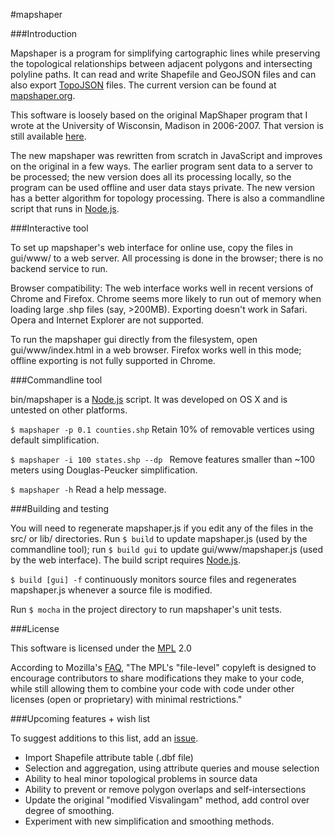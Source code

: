 #mapshaper

###Introduction

Mapshaper is a program for simplifying cartographic lines while preserving the topological relationships between adjacent polygons and intersecting polyline paths. It can read and write Shapefile and GeoJSON files and can also export [TopoJSON](https://github.com/mbostock/topojson/wiki) files. The current version can be found at [mapshaper.org](http://www.mapshaper.org).

This software is loosely based on the original MapShaper program that I wrote at the University of Wisconsin, Madison in 2006-2007. That version is still available [here](http://mapshaper.com/test/OldMapShaper.swf).

The new mapshaper was rewritten from scratch in JavaScript and improves on the original in a few ways. The earlier program sent data to a server to be processed; the new version does all its processing locally, so the program can be used offline and user data stays private. The new version has a better algorithm for topology processing. There is also a commandline script that runs in [Node.js](http://nodejs.org).

###Interactive tool

To set up mapshaper's web interface for online use, copy the files in gui/www/ to a web server. All processing is done in the browser; there is no backend service to run.

Browser compatibility: The web interface works well in recent versions of Chrome and Firefox. Chrome seems more likely to run out of memory when loading large .shp files (say, >200MB). Exporting doesn't work in Safari. Opera and Internet Explorer are not supported.

To run the mapshaper gui directly from the filesystem, open gui/www/index.html in a web browser. Firefox works well in this mode; offline exporting is not fully supported in Chrome.

###Commandline tool

bin/mapshaper is a [Node.js](http://nodejs.org) script. It was developed on OS X and is untested on other platforms.
 
`$ mapshaper -p 0.1 counties.shp`  Retain 10% of removable vertices using default simplification.

`$ mapshaper -i 100 states.shp --dp `  Remove features smaller than ~100 meters using Douglas-Peucker simplification.

`$ mapshaper -h` Read a help message.

###Building and testing

You will need to regenerate mapshaper.js if you edit any of the files in the src/ or lib/ directories. Run `$ build` to update mapshaper.js (used by the commandline tool); run `$ build gui` to update gui/www/mapshaper.js (used by the web interface). The build script requires [Node.js](http://nodejs.org).

`$ build [gui] -f` continuously monitors source files and regenerates  mapshaper.js whenever a source file is modified.

Run `$ mocha` in the project directory to run mapshaper's unit tests.


###License

This software is licensed under the [MPL](http://www.mozilla.org/MPL/2.0/) 2.0

According to Mozilla's [FAQ](http://www.mozilla.org/MPL/2.0/FAQ.html), "The MPL's "file-level" copyleft is designed to encourage contributors to share modifications they make to your code, while still allowing them to combine your code with code under other licenses (open or proprietary) with minimal restrictions."

###Upcoming features + wish list

To suggest additions to this list, add an [issue](https://github.com/mbloch/mapshaper/issues).

- Import Shapefile attribute table (.dbf file)
- Selection and aggregation, using attribute queries and mouse selection
- Ability to heal minor topological problems in source data
- Ability to prevent or remove polygon overlaps and self-intersections
- Update the original "modified Visvalingam" method, add control over degree of smoothing.
- Experiment with new simplification and smoothing methods.

